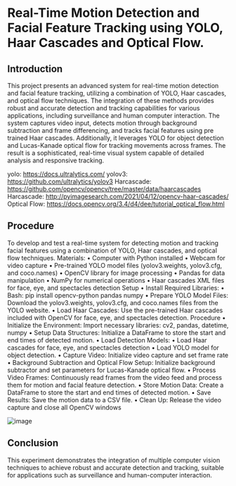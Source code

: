 # Real-Time Motion Detection and Facial Feature Tracking using YOLO, Haar Cascades and Optical Flow.

## Introduction
 This project presents an advanced system for real-time motion detection and facial 
feature tracking, utilizing a combination of YOLO, Haar cascades, and optical flow 
techniques. The integration of these methods provides robust and accurate detection 
and tracking capabilities for various applications, including surveillance and human
computer interaction. The system captures video input, detects motion through 
background subtraction and frame differencing, and tracks facial features using pre
trained Haar cascades. Additionally, it leverages YOLO for object detection and 
Lucas-Kanade optical flow for tracking movements across frames. The result is a 
sophisticated, real-time visual system capable of detailed analysis and responsive 
tracking.

yolo: https://docs.ultralytics.com/
yolov3: https://github.com/ultralytics/yolov3
Harcascade: https://github.com/opencv/opencv/tree/master/data/haarcascades
Harcascade: http://pyimagesearch.com/2021/04/12/opencv-haar-cascades/
Optical Flow: https://docs.opencv.org/3.4/d4/dee/tutorial_optical_flow.html

## Procedure
To develop and test a real-time system for detecting motion and tracking facial 
features using a combination of YOLO, Haar cascades, and optical flow techniques.
 Materials:
 • Computer with Python installed
 • Webcam for video capture
 • Pre-trained YOLO model files (yolov3.weights, yolov3.cfg, and coco.names)
 • OpenCV library for image processing
 • Pandas for data manipulation
 • NumPy for numerical operations
 • Haar cascades XML files for face, eye, and spectacles detection
 Setup
 • Install Required Libraries:
 • Bash: pip install opencv-python pandas numpy
 • Prepare YOLO Model Files: 
Download the yolov3.weights, yolov3.cfg, and coco.names files from the 
YOLO website.
 • Load Haar Cascades: 
Use the pre-trained Haar cascades included with OpenCV for face, eye, and 
spectacles detection.
 Procedure 
• Initialize the Environment:
 Import necessary libraries: cv2, pandas, datetime, numpy
 • Setup Data Structures: Initialize a DataFrame to store the start and end times of 
detected motion.
 • Load Detection Models:
 • Load Haar cascades for face, eye, and spectacles detection
 • Load YOLO model for object detection.
 • Capture Video: Initialize video capture and set frame rate
 • Background Subtraction and Optical Flow Setup: Initialize background subtractor 
and set parameters for Lucas-Kanade optical flow.
 • Process Video Frames: Continuously read frames from the video feed and process 
them for motion and facial feature detection.
 • Store Motion Data: Create a DataFrame to store the start and end times of detected 
motion.
 • Save Results: Save the motion data to a CSV file.
 • Clean Up: Release the video capture and close all OpenCV windows


 ![image](https://github.com/user-attachments/assets/7b8c7e55-546b-4ad8-aa45-f81fe6986df1)

## Conclusion   
This experiment demonstrates the integration of multiple computer vision 
techniques to achieve robust and accurate detection and tracking, suitable for 
applications such as surveillance and human-computer interaction. 
